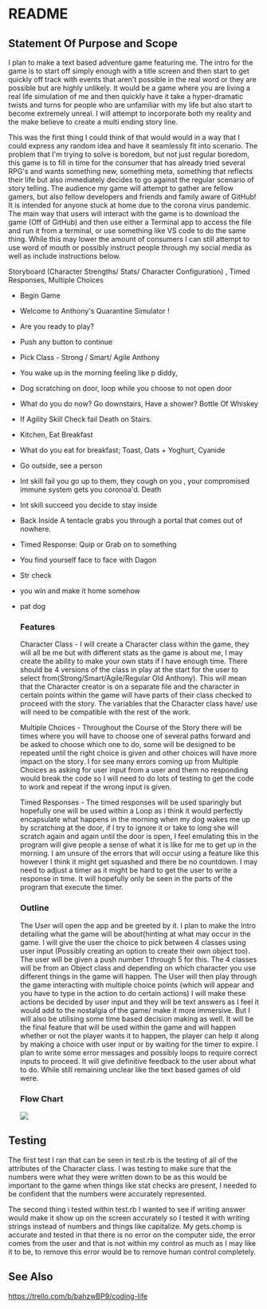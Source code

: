 # README

## Statement Of Purpose and Scope

I plan to make a text based adventure game featuring me. The intro for the game is to start off simply enough with a title screen and then start to get quickly off track with events that aren't possible in the real word or they are possible but are highly unlikely. It would be a game where you are living a real life simulation of me and then quickly have it take a hyper-dramatic twists and turns for people who are unfamiliar with my life but also start to become extremely unreal. I will attempt to incorporate both my reality and the make believe to create a multi ending story line.

This was the first thing I could think of that would would in a way that I could express any random idea and have it seamlessly fit into scenario. The problem that I'm trying to solve is boredom, but not just regular boredom, this game is to fill in time for the consumer that has already tried several RPG's and wants something new, something meta, something that reflects their life but also immediately decides to go against the regular scenario of story telling. The audience my game will attempt to gather are fellow gamers, but also fellow developers and friends and family aware of GitHub! It is intended for anyone stuck at home due to the corona virus pandemic. The main way that users will interact with the game is to download the game (Off of GitHub) and then use either a Terminal app to access the file and run it from a terminal, or use something like VS code to do the same thing. While this may lower the amount of consumers I can still attempt to use word of mouth or possibly instruct people through my social media as well as include instructions below.



Storyboard (Character Strengths/ Stats/ Character Configuration) , Timed Responses, Multiple Choices

- Begin Game 

- Welcome to Anthony's Quarantine Simulator !

- Are you ready to play?

- Push any button to continue

- Pick Class - Strong / Smart/ Agile Anthony

- You wake up in the morning feeling like p diddy, 

- Dog scratching on door, loop while you choose to not open door

- What do you do now? Go downstairs, Have a shower? Bottle Of Whiskey

- If Agility  Skill Check fail Death on Stairs.

- Kitchen, Eat Breakfast

- What do you eat for breakfast; Toast, Oats + Yoghurt, Cyanide

- Go outside, see a person

- Int skill fail you go up to them, they cough on  you , your compromised immune system gets you coronoa'd. Death

- Int skill succeed you decide to stay inside

- Back Inside A tentacle grabs you through a portal that comes out of nowhere. 

- Timed Response: Quip or Grab on to something

- You find yourself face to face with Dagon

- Str check 

- you win and make it home somehow 

- pat dog

  

  ### Features

  Character Class - I will create a Character class within the game, they will all be me but with different stats as the game is about me, I may create the ability to make your own stats if I have enough time. There should be 4 versions of the class in play at the start for the user to select from(Strong/Smart/Agile/Regular Old Anthony). This will mean that the Character creator is on a separate file and the character in certain points within the game will have parts of their class checked to proceed with the story.  The variables that the Character class have/ use will need to be compatible with the rest of the work.

  Multiple Choices - Throughout the Course of the Story there will be times where you will have to choose one of several paths forward and be asked to choose which one to do, some will be designed to be repeated until the right choice is given and other choices will have more impact on the story. I for see many errors coming up from Multiple Choices as asking for user input from a user and them no responding would break the code so I will need to do lots of testing to get the code to work and repeat if the wrong input is given.  

  Timed Responses - The timed responses will be used sparingly but hopefully one will be used within a Loop as i think it would perfectly encapsulate what happens in the morning when my dog wakes me up by scratching at the door, if I try to ignore it or take to long she will scratch again and again until the door is open, I feel emulating this in the program will give people a sense of what it is like for me to get up in the morning.  I am unsure of the errors that will occur using a feature like this however I think it might get squashed and there be no countdown. I may need to adjust a timer as it might be hard to get the user to write a response in time. It will hopefully only be seen in the parts of the program that execute the timer.

  

  ### Outline 

  The User will open the app and be greeted by it. I plan to make the Intro detailing what the game will be about(hinting at what may occur in the game. I will give the user the choice to pick between 4 classes using user input (Possibly creating an option to create their own object too). The user will be given a push number 1 through 5 for this.  The 4 classes will be from an Object class and depending on which character you use different things in the game will happen. The User will then play through the game interacting with multiple choice points (which will appear and you have to type in the action to do certain actions) I will make these actions be decided by user input and they will be text answers as I feel it would add to the nostalgia of the game/ make it more immersive. But I will also be utilising some time based decision making as well. It will be the final feature that will be used within the game and will happen whether or not the player wants it to happen, the player can help it along by making a choice with user input or by waiting for the timer to expire. I plan to write some error messages and possibly loops to require correct inputs to proceed. It will give definitive feedback to the user about what to do. While still remaining unclear like the text based games of old were.

  
  
  ### Flow Chart
  
  ![](/home/anthony/projects/{AnthonyWilde_T1A3}/docs/20200421_135408.jpg)

## Testing

The first test I ran that can be seen in test.rb is the testing of all of the attributes of the Character class. I was testing to make sure that the numbers were what they were written down to be as this would be important to the game when things like stat checks are present, I needed to be confident that the numbers were accurately represented.



The second thing i tested within test.rb I wanted to see if writing answer would make it show up on the screen accurately so I tested it with writing strings instead of numbers and things like capitalize. My gets.chomp is accurate and tested in that there is no error on the computer side, the error comes from the user and that is not within my control as much as I may like it to be, to remove this error would be to remove human control completely.

## See Also

https://trello.com/b/bahzwBP9/coding-life